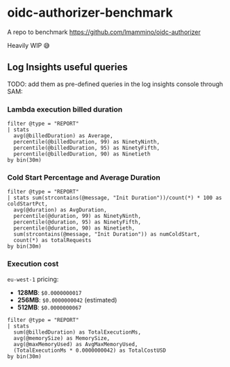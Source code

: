 # oidc-authorizer-benchmark

A repo to benchmark https://github.com/lmammino/oidc-authorizer

Heavily WIP 😅


## Log Insights useful queries

TODO: add them as pre-defined queries in the log insights console through SAM:

### Lambda execution billed duration

```plain
filter @type = "REPORT"
| stats
  avg(@billedDuration) as Average,
  percentile(@billedDuration, 99) as NinetyNinth,
  percentile(@billedDuration, 95) as NinetyFifth,
  percentile(@billedDuration, 90) as Ninetieth
by bin(30m)
```

### Cold Start Percentage and Average Duration

```plain
filter @type = "REPORT"
| stats sum(strcontains(@message, "Init Duration"))/count(*) * 100 as coldStartPct, 
  avg(@duration) as AvgDuration,
  percentile(@duration, 99) as NinetyNinth,
  percentile(@duration, 95) as NinetyFifth,
  percentile(@duration, 90) as Ninetieth,
  sum(strcontains(@message, "Init Duration")) as numColdStart, 
  count(*) as totalRequests
by bin(30m)
```

### Execution cost

`eu-west-1` pricing:
  - **128MB**: `$0.0000000017`
  - **256MB**: `$0.0000000042` (estimated)
  - **512MB**: `$0.0000000067`

```plain
filter @type = "REPORT"
| stats
  sum(@billedDuration) as TotalExecutionMs,
  avg(@memorySize) as MemorySize,
  avg(@maxMemoryUsed) as AvgMaxMemoryUsed,
  (TotalExecutionMs * 0.0000000042) as TotalCostUSD
by bin(30m)
```